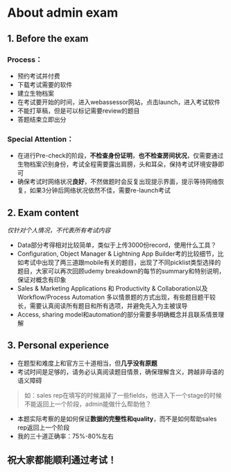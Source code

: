 # About admin exam

## 1. Before the exam

### Process：

- 预约考试并付费
- 下载考试需要的软件
- 建立生物档案
- 在考试要开始的时间，进入webassessor网站，点击launch，进入考试软件
- 不能打草稿，但是可以标记需要review的题目
- 答题结束立即出分

### Special Attention：
- 在进行Pre-check的阶段，**不检查身份证明**，**也不检查房间状况**，仅需要通过生物档案识别身份，考试全程需要露出肩膀，头和耳朵，保持考试环境安静即可
- 确保考试时网络状况**良好**，不然做题时会反复出现提示界面，提示等待网络恢复，如果3分钟后网络状况依然不佳，需要re-launch考试

## 2. Exam content

*仅针对个人情况，不代表所有考试内容*

- Data部分考得相对比较简单，类似于上传3000份record，使用什么工具？
- Configuration, Object Manager & Lightning App Builder考的比较细节，比如考试中出现了两三道跟mobile有关的题目，出现了不同picklist类型选择的题目，大家可以再次回顾udemy breakdown的每节的summary和特别说明，保证对概念有印象
- Sales & Marketing Applications 和 Productivity & Collaboration以及Workflow/Process Automation 多以情景题的方式出现，有些题目题干较长，需要认真阅读所有题目和所有选项，并避免先入为主被误导
- Access, sharing model和automation的部分需要多明确概念并且联系情景理解

## 3. Personal experience

- 在题型和难度上和官方三十道相当，但**几乎没有原题**
- 考试时间是足够的，请务必认真阅读题目情景，确保理解含义，跨越非母语的语义障碍
> 如：sales rep在填写的时候漏掉了一些fields，他进入下一个stage的时候不能返回上一个阶段，admin能做什么帮助他？
- 本题实际考察的是如何保证**数据的完整性和quality**，而不是如何帮助sales rep返回上一个阶段
- 我的三十道正确率：75%-80%左右


## 祝大家都能顺利通过考试！


   
   
